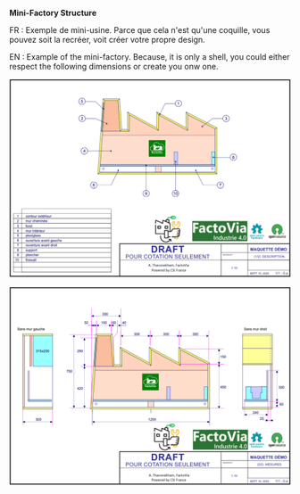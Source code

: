 **Mini-Factory Structure**

FR : Exemple de mini-usine. Parce que cela n'est qu'une coquille, vous pouvez soit la recréer, voit créer votre propre design.

EN : Example of the mini-factory. Because, it is only a shell, you could either respect the following dimensions or create you onw one.

![image.png](./2D-plan-dimensions/FactoViaOne_CAD-2D_Copyright_(C)2022_OSHW_Vincent_Thavonekham_p1.png)

![image.png](./2D-plan-dimensions/FactoViaOne_CAD-2D_Copyright_(C)2022_OSHW_Vincent_Thavonekham_p2.png)
